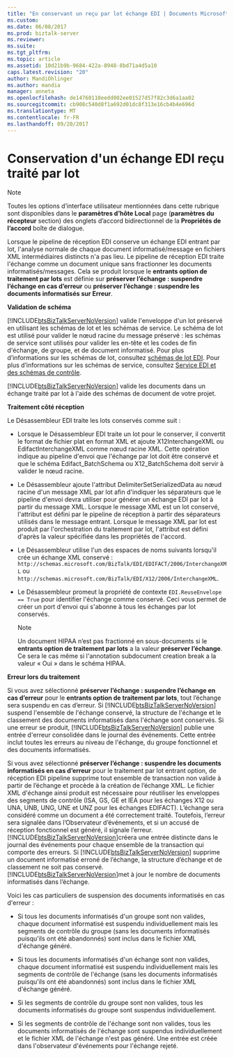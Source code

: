 ```yaml
---
title: "En conservant un reçu par lot échange EDI | Documents Microsoft"
ms.custom: 
ms.date: 06/08/2017
ms.prod: biztalk-server
ms.reviewer: 
ms.suite: 
ms.tgt_pltfrm: 
ms.topic: article
ms.assetid: 10d21b9b-9684-422a-8948-8bd71a4d5a10
caps.latest.revision: "20"
author: MandiOhlinger
ms.author: mandia
manager: anneta
ms.openlocfilehash: de14760110eedd002ee01527d57f82c3d6a1aa02
ms.sourcegitcommit: cb908c540d8f1a692d01dc8f313e16cb4b4e696d
ms.translationtype: MT
ms.contentlocale: fr-FR
ms.lasthandoff: 09/20/2017
---
```

# <a name="preserving-a-received-batched-edi-interchange"></a>Conservation d'un échange EDI reçu traité par lot
> [!NOTE]
>  Toutes les options d’interface utilisateur mentionnées dans cette rubrique sont disponibles dans le **paramètres d’hôte Local** page (**paramètres du récepteur** section) des onglets d’accord bidirectionnel de la  **Propriétés de l’accord** boîte de dialogue.  
  
 Lorsque le pipeline de réception EDI conserve un échange EDI entrant par lot, l'analyse normale de chaque document informatisé/message en fichiers XML intermédiaires distincts n'a pas lieu. Le pipeline de réception EDI traite l'échange comme un document unique sans fractionner les documents informatisés/messages. Cela se produit lorsque le **entrants option de traitement par lots** est définie sur **préserver l’échange : suspendre l’échange en cas d’erreur** ou **préserver l’échange : suspendre les documents informatisés sur Erreur**.  
  
 **Validation de schéma**  
  
 [!INCLUDE[btsBizTalkServerNoVersion](../includes/btsbiztalkservernoversion-md.md)] valide l'enveloppe d'un lot préservé en utilisant les schémas de lot et les schémas de service. Le schéma de lot est utilisé pour valider le nœud racine du message préservé : les schémas de service sont utilisés pour valider les en-tête et les codes de fin d'échange, de groupe, et de document informatisé. Pour plus d’informations sur les schémas de lot, consultez [schémas de lot EDI](../core/edi-batch-schemas.md). Pour plus d’informations sur les schémas de service, consultez [Service EDI et des schémas de contrôle](../core/edi-service-and-control-schemas.md).  
  
 [!INCLUDE[btsBizTalkServerNoVersion](../includes/btsbiztalkservernoversion-md.md)] valide les documents dans un échange traité par lot à l'aide des schémas de document de votre projet.  
  
 **Traitement côté réception**  
  
 Le Désassembleur EDI traite les lots conservés comme suit :  
  
-   Lorsque le Désassembleur EDI traite un lot pour le conserver, il convertit le format de fichier plat en format XML et ajoute X12InterchangeXML ou EdifactInterchangeXML comme nœud racine XML. Cette opération indique au pipeline d'envoi que l'échange par lot doit être conservé et que le schéma Edifact_BatchSchema ou X12_BatchSchema doit servir à valider le nœud racine.  
  
-   Le Désassembleur ajoute l'attribut DelimiterSetSerializedData au nœud racine d'un message XML par lot afin d'indiquer les séparateurs que le pipeline d'envoi devra utiliser pour générer un échange EDI par lot à partir du message XML. Lorsque le message XML est un lot conservé, l'attribut est défini par le pipeline de réception à partir des séparateurs utilisés dans le message entrant. Lorsque le message XML par lot est produit par l'orchestration du traitement par lot, l'attribut est défini d'après la valeur spécifiée dans les propriétés de l'accord.  
  
-   Le Désassembleur utilise l'un des espaces de noms suivants lorsqu'il crée un échange XML conservé : `http://schemas.microsoft.com/BizTalk/EDI/EDIFACT/2006/InterchangeXML` ou `http://schemas.microsoft.com/BizTalk/EDI/X12/2006/InterchangeXML`.  
  
-   Le Désassembleur promeut la propriété de contexte `EDI.ReuseEnvelope == True` pour identifier l'échange comme conservé. Ceci vous permet de créer un port d'envoi qui s'abonne à tous les échanges par lot conservés.  
  
    > [!NOTE]
    >  Un document HIPAA n’est pas fractionné en sous-documents si le **entrants option de traitement par lots** a la valeur **préserver l’échange**. Ce sera le cas même si l'annotation subdocument creation break a la valeur « Oui » dans le schéma HIPAA.  
  
 **Erreur lors du traitement**  
  
 Si vous avez sélectionné **préserver l’échange : suspendre l’échange en cas d’erreur** pour le **entrants option de traitement par lots**, tout l’échange sera suspendu en cas d’erreur. Si [!INCLUDE[btsBizTalkServerNoVersion](../includes/btsbiztalkservernoversion-md.md)] suspend l'ensemble de l'échange conservé, la structure de l'échange et le classement des documents informatisés dans l'échange sont conservés. Si une erreur se produit, [!INCLUDE[btsBizTalkServerNoVersion](../includes/btsbiztalkservernoversion-md.md)] publie une entrée d'erreur consolidée dans le journal des événements. Cette entrée inclut toutes les erreurs au niveau de l'échange, du groupe fonctionnel et des documents informatisés.  
  
 Si vous avez sélectionné **préserver l’échange : suspendre les documents informatisés en cas d’erreur** pour le traitement par lot entrant option, de réception EDI pipeline supprime tout ensemble de transaction non valide à partir de l’échange et procède à la création de l’échange XML. Le fichier XML d'échange ainsi produit est nécessaire pour réutiliser les enveloppes des segments de contrôle (ISA, GS, GE et IEA pour les échanges X12 ou UNA, UNB, UNG, UNE et UNZ pour les échanges EDIFACT). L’échange sera considéré comme un document a été correctement traité. Toutefois, l’erreur sera signalée dans l’Observateur d’événements, et si un accusé de réception fonctionnel est généré, il signale l’erreur. [!INCLUDE[btsBizTalkServerNoVersion](../includes/btsbiztalkservernoversion-md.md)]créera une entrée distincte dans le journal des événements pour chaque ensemble de la transaction qui comporte des erreurs. Si [!INCLUDE[btsBizTalkServerNoVersion](../includes/btsbiztalkservernoversion-md.md)] supprime un document informatisé erroné de l’échange, la structure d’échange et de classement ne soit pas conservé. [!INCLUDE[btsBizTalkServerNoVersion](../includes/btsbiztalkservernoversion-md.md)]met à jour le nombre de documents informatisés dans l’échange.  
  
 Voici les cas particuliers de suspension des documents informatisés en cas d'erreur :  
  
-   Si tous les documents informatisés d'un groupe sont non valides, chaque document informatisé est suspendu individuellement mais les segments de contrôle du groupe (sans les documents informatisés puisqu'ils ont été abandonnés) sont inclus dans le fichier XML d'échange généré.  
  
-   Si tous les documents informatisés d'un échange sont non valides, chaque document informatisé est suspendu individuellement mais les segments de contrôle de l'échange (sans les documents informatisés puisqu'ils ont été abandonnés) sont inclus dans le fichier XML d'échange généré.  
  
-   Si les segments de contrôle du groupe sont non valides, tous les documents informatisés du groupe sont suspendus individuellement.  
  
-   Si les segments de contrôle de l'échange sont non valides, tous les documents informatisés de l'échange sont suspendus individuellement et le fichier XML de l'échange n'est pas généré. Une entrée est créée dans l'observateur d'événements pour l'échange rejeté.
